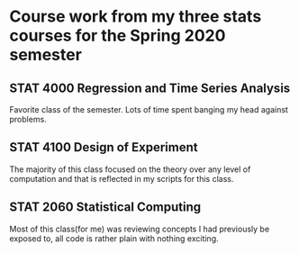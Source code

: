  # Course work from my three stats courses for the Spring 2020 semester
 
 ## STAT 4000 Regression and Time Series Analysis
 Favorite class of the semester. Lots of time spent banging my head against problems.
 
 ## STAT 4100 Design of Experiment
 The majority of this class focused on the theory over any level of computation and that is reflected in my scripts for this class.
 
 ## STAT 2060 Statistical Computing
Most of this class(for me) was reviewing concepts I had previously be exposed to, all code is rather plain with nothing exciting.
